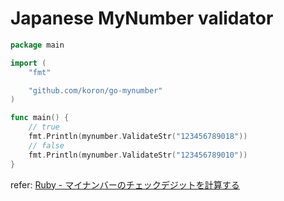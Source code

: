 # Japanese MyNumber validator

```go
package main

import (
	"fmt"

	"github.com/koron/go-mynumber"
)

func main() {
	// true
	fmt.Println(mynumber.ValidateStr("123456789018"))
	// false
	fmt.Println(mynumber.ValidateStr("123456789010"))
}
```

refer: [Ruby - マイナンバーのチェックデジットを計算する](http://qiita.com/qube81/items/fa6ef94d3c8615b0ce64)
